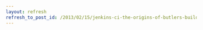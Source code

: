 ```yaml
---
layout: refresh
refresh_to_post_id: /2013/02/15/jenkins-ci-the-origins-of-butlers-build-masters-and-bowties
---
```

